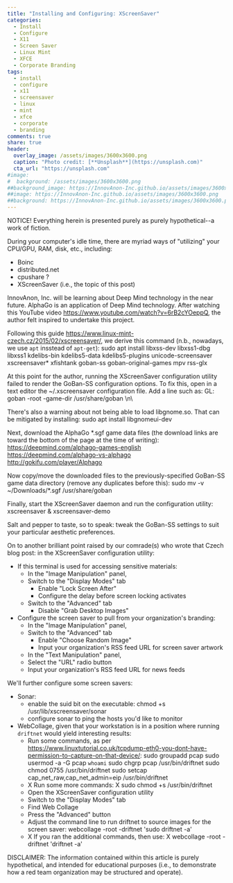 ```yaml
---
title: "Installing and Configuring: XScreenSaver"
categories:
  - Install
  - Configure
  - X11
  - Screen Saver
  - Linux Mint
  - XFCE
  - Corporate Branding
tags:
  - install
  - configure
  - x11
  - screensaver
  - linux
  - mint
  - xfce
  - corporate
  - branding
comments: true
share: true
header:
  overlay_image: /assets/images/3600x3600.png
  caption: "Photo credit: [**Unsplash**](https://unsplash.com)"
  cta_url: "https://unsplash.com"
#image:
#  background: /assets/images/3600x3600.png
##background_image: https://InnovAnon-Inc.github.io/assets/images/3600x3600.png
##image: https://InnovAnon-Inc.github.io/assets/images/3600x3600.png
##background: https://InnovAnon-Inc.github.io/assets/images/3600x3600.png
---
```


NOTICE! Everything herein is presented purely as purely hypothetical--a work of fiction.



During your computer's idle time, there are myriad ways of "utilizing" your CPU/GPU, RAM, disk, etc., including:
  - Boinc
  - distributed.net
  - cpushare ?
  - XScreenSaver (i.e., the topic of this post)

InnovAnon, Inc. will be learning about Deep Mind technology in the near future.
AlphaGo is an application of Deep Mind technology.
After watching this YouTube video https://www.youtube.com/watch?v=6rB2cYOeppQ, the author felt inspired to undertake this project.

Following this guide https://www.linux-mint-czech.cz/2015/02/xscreensaver/, we derive this command (n.b., nowadays, we use `apt` insstead of `apt-get`):
sudo apt install libxss-dev libxss1-dbg libxss1 kdelibs-bin kdelibs5-data kdelibs5-plugins unicode-screensaver xscreensaver* xfishtank goban-ss goban-original-games mpv rss-glx

At this point for the author, running the XScreenSaver configuration utility failed to render the GoBan-SS configuration options. To fix this, open in a text editor the ~/.xscreensaver configuration file. Add a line such as:
GL: goban -root -game-dir /usr/share/goban \n\

There's also a warning about not being able to load libgnome.so. That can be mitigated by installing:
sudo apt install libgnomeui-dev

Next, download the AlphaGo *.sgf game data files (the download links are toward the bottom of the page at the time of writing):
https://deepmind.com/alphago-games-english
https://deepmind.com/alphago-vs-alphago
http://gokifu.com/player/Alphago

Now copy/move the downloaded files to the previously-specified GoBan-SS game data directory (remove any duplicates before this):
sudo mv -v ~/Downloads/*.sgf  /usr/share/goban

Finally, start the XScreenSaver daemon and run the configuration utility:
xscreensaver &
xscreensaver-demo

Salt and pepper to taste, so to speak: tweak the GoBan-SS settings to suit your particular aesthetic preferences.

On to another brilliant point raised by our comrade(s) who wrote that Czech blog post: in the XScreenSaver configuration utility:
  - If this terminal is used for accessing sensitive materials:
      - In the "Image Manipulation" panel,
      - Switch to the "Display Modes" tab
          - Enable "Lock Screen After"
          - Configure the delay before screen locking activates
      - Switch to the "Advanced" tab
          - Disable "Grab Desktop Images"
  - Configure the screen saver to pull from your organization's branding:
      - In the "Image Manipulation" panel,
      - Switch to the "Advanced" tab
          - Enable "Choose Random Image"
          - Input your organization's RSS feed URL for screen saver artwork
      - In the "Text Manipulation" panel,
      - Select the "URL" radio button
      - Input your organization's RSS feed URL for news feeds

We'll further configure some screen savers:
  - Sonar:
      - enable the suid bit on the executable:
        chmod +s /usr/lib/xscreensaver/sonar
      - configure sonar to ping the hosts you'd like to monitor
  - WebCollage, given that your workstation is in a position where running `driftnet` would yield interesting results:
      - Run some commands, as per https://www.linuxtutorial.co.uk/tcpdump-eth0-you-dont-have-permission-to-capture-on-that-device/:
        sudo groupadd pcap
        sudo usermod -a -G pcap `whoami`
        sudo chgrp pcap /usr/bin/driftnet
        sudo chmod 0755 /usr/bin/driftnet
        sudo setcap cap_net_raw,cap_net_admin=eip /usr/bin/driftnet
      - X Run some more commands:
        X sudo chmod +s /usr/bin/driftnet
      - Open the XScreenSaver configuration utility
      - Switch to the "Display Modes" tab
      - Find Web Collage
      - Press the "Advanced" button
      - Adjust the command line to run driftnet to source images for the screen saver:
        webcollage -root -driftnet 'sudo driftnet -a'
      - X If you ran the additional commands, then use:
        X webcollage -root -driftnet 'driftnet -a'

DISCLAIMER:
The information contained within this article is purely hypothetical,
and intended for educational purposes
(i.e., to demonstrate how a red team organization may be structured and operate).
